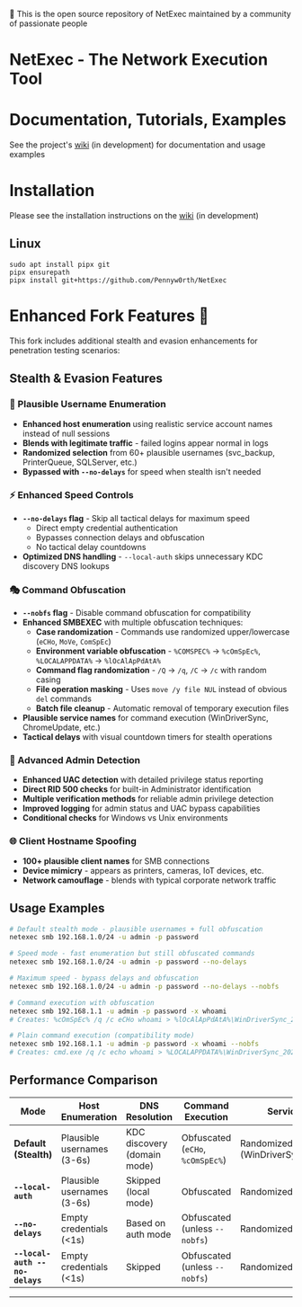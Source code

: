 🚩 This is the open source repository of NetExec maintained by a community of passionate people
# NetExec - The Network Execution Tool

# Documentation, Tutorials, Examples
See the project's [wiki](https://netexec.wiki/) (in development) for documentation and usage examples

# Installation
Please see the installation instructions on the [wiki](https://netexec.wiki/getting-started/installation) (in development)

## Linux
```
sudo apt install pipx git
pipx ensurepath
pipx install git+https://github.com/Pennyw0rth/NetExec
```

# Enhanced Fork Features 🚀

This fork includes additional stealth and evasion enhancements for penetration testing scenarios:

## Stealth & Evasion Features

### 🥷 Plausible Username Enumeration
- **Enhanced host enumeration** using realistic service account names instead of null sessions
- **Blends with legitimate traffic** - failed logins appear normal in logs
- **Randomized selection** from 60+ plausible usernames (svc_backup, PrinterQueue, SQLServer, etc.)
- **Bypassed with `--no-delays`** for speed when stealth isn't needed

### ⚡ Enhanced Speed Controls
- **`--no-delays` flag** - Skip all tactical delays for maximum speed
  - Direct empty credential authentication
  - Bypasses connection delays and obfuscation
  - No tactical delay countdowns
- **Optimized DNS handling** - `--local-auth` skips unnecessary KDC discovery DNS lookups

### 🎭 Command Obfuscation
- **`--nobfs` flag** - Disable command obfuscation for compatibility
- **Enhanced SMBEXEC** with multiple obfuscation techniques:
  - **Case randomization** - Commands use randomized upper/lowercase (`eCHo`, `MoVe`, `ComSpEc`)
  - **Environment variable obfuscation** - `%COMSPEC%` → `%cOmSpEc%`, `%LOCALAPPDATA%` → `%lOcAlApPdAtA%`
  - **Command flag randomization** - `/Q` → `/q`, `/C` → `/c` with random casing
  - **File operation masking** - Uses `move /y file NUL` instead of obvious `del` commands
  - **Batch file cleanup** - Automatic removal of temporary execution files
- **Plausible service names** for command execution (WinDriverSync, ChromeUpdate, etc.)
- **Tactical delays** with visual countdown timers for stealth operations

### 🔐 Advanced Admin Detection
- **Enhanced UAC detection** with detailed privilege status reporting
- **Direct RID 500 checks** for built-in Administrator identification
- **Multiple verification methods** for reliable admin privilege detection
- **Improved logging** for admin status and UAC bypass capabilities
- **Conditional checks** for Windows vs Unix environments

### 🌐 Client Hostname Spoofing
- **100+ plausible client names** for SMB connections
- **Device mimicry** - appears as printers, cameras, IoT devices, etc.
- **Network camouflage** - blends with typical corporate network traffic

## Usage Examples

```bash
# Default stealth mode - plausible usernames + full obfuscation
netexec smb 192.168.1.0/24 -u admin -p password

# Speed mode - fast enumeration but still obfuscated commands  
netexec smb 192.168.1.0/24 -u admin -p password --no-delays

# Maximum speed - bypass delays and obfuscation
netexec smb 192.168.1.0/24 -u admin -p password --no-delays --nobfs

# Command execution with obfuscation
netexec smb 192.168.1.1 -u admin -p password -x whoami
# Creates: %cOmSpEc% /q /c eCHo whoami > %lOcAlApPdAtA%\WinDriverSync_20250904.bat

# Plain command execution (compatibility mode)
netexec smb 192.168.1.1 -u admin -p password -x whoami --nobfs  
# Creates: cmd.exe /q /c echo whoami > %LOCALAPPDATA%\WinDriverSync_20250904.bat
```

## Performance Comparison

| Mode | Host Enumeration | DNS Resolution | Command Execution | Service Names |
|------|------------------|----------------|-------------------|---------------|
| **Default (Stealth)** | Plausible usernames (3-6s) | KDC discovery (domain mode) | Obfuscated (`eCHo`, `%cOmSpEc%`) | Randomized (WinDriverSync_20250904) |
| **`--local-auth`** | Plausible usernames (3-6s) | Skipped (local mode) | Obfuscated | Randomized |
| **`--no-delays`** | Empty credentials (<1s) | Based on auth mode | Obfuscated (unless `--nobfs`) | Randomized |
| **`--local-auth --no-delays`** | Empty credentials (<1s) | Skipped | Obfuscated (unless `--nobfs`) | Randomized |

---
